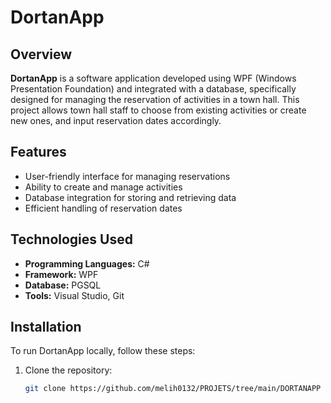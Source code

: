# DortanApp

## Overview

**DortanApp** is a software application developed using WPF (Windows Presentation Foundation) and integrated with a database, specifically designed for managing the reservation of activities in a town hall. This project allows town hall staff to choose from existing activities or create new ones, and input reservation dates accordingly.

## Features

- User-friendly interface for managing reservations
- Ability to create and manage activities
- Database integration for storing and retrieving data
- Efficient handling of reservation dates

## Technologies Used

- **Programming Languages:** C#
- **Framework:** WPF
- **Database:** PGSQL
- **Tools:** Visual Studio, Git

## Installation

To run DortanApp locally, follow these steps:

1. Clone the repository:
   ```bash
   git clone https://github.com/melih0132/PROJETS/tree/main/DORTANAPP
